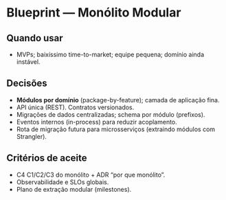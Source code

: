 # Blueprint — Monólito Modular

## Quando usar
- MVPs; baixíssimo time-to-market; equipe pequena; domínio ainda instável.

## Decisões
- **Módulos por domínio** (package-by-feature); camada de aplicação fina.
- API única (REST). Contratos versionados.
- Migrações de dados centralizadas; schema por módulo (prefixos).
- Eventos internos (in-process) para reduzir acoplamento.
- Rota de migração futura para microsserviços (extraindo módulos com Strangler).

## Critérios de aceite
- C4 C1/C2/C3 do monólito + ADR “por que monólito”.
- Observabilidade e SLOs globais.
- Plano de extração modular (milestones).
